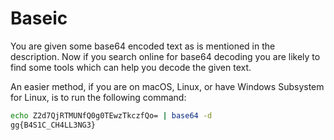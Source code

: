 # Baseic
You are given some base64 encoded text as is mentioned in the description.
Now if you search online for base64 decoding you are likely to find some tools
which can help you decode the given text. 

An easier method, if you are on macOS, Linux, or have Windows Subsystem for Linux, is to run the following command:
```bash
echo Z2d7QjRTMUNfQ0g0TEwzTkczfQo= | base64 -d   
gg{B4S1C_CH4LL3NG3}
```
